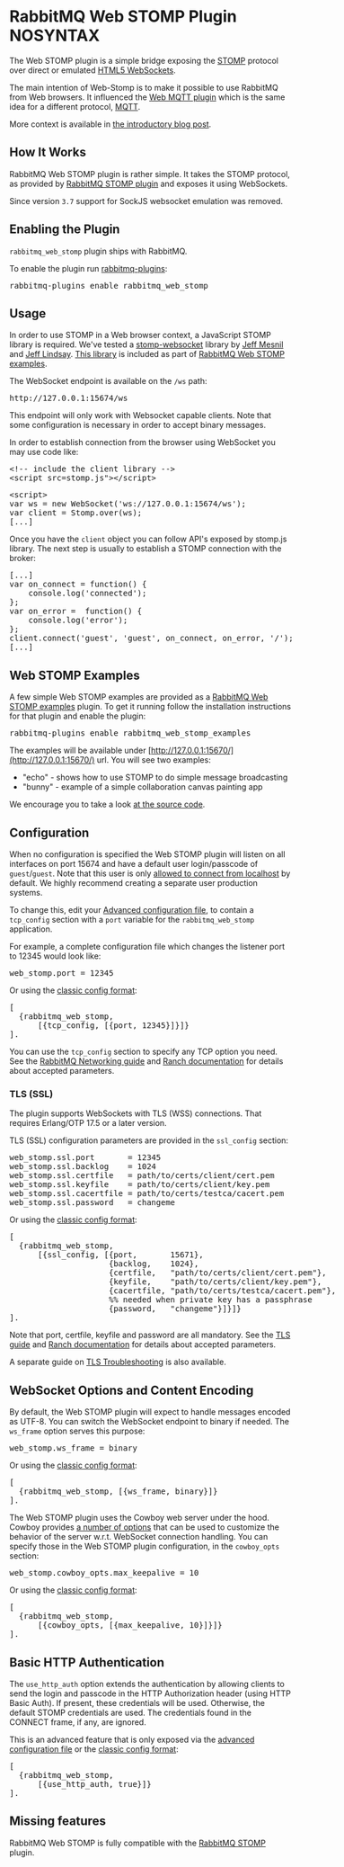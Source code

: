 <!--
Copyright (c) 2007-2018 Pivotal Software, Inc.

All rights reserved. This program and the accompanying materials
are made available under the terms of the under the Apache License,
Version 2.0 (the "License”); you may not use this file except in compliance
with the License. You may obtain a copy of the License at

http://www.apache.org/licenses/LICENSE-2.0

Unless required by applicable law or agreed to in writing, software
distributed under the License is distributed on an "AS IS" BASIS,
WITHOUT WARRANTIES OR CONDITIONS OF ANY KIND, either express or implied.
See the License for the specific language governing permissions and
limitations under the License.
-->
# RabbitMQ Web STOMP Plugin NOSYNTAX

The Web STOMP plugin is a simple bridge exposing the
[STOMP](http://stomp.github.com) protocol over direct or emulated
[HTML5 WebSockets](https://en.wikipedia.org/wiki/WebSockets).

The main intention of Web-Stomp is to make it possible to use RabbitMQ
from Web browsers. It influenced the [Web MQTT plugin](/web-mqtt.html)
which is the same idea for a different protocol, [MQTT](/mqtt.html).

More context is available in
[the introductory blog post](http://www.rabbitmq.com/blog/2012/05/14/introducing-rabbitmq-web-stomp/).

## How It Works

RabbitMQ Web STOMP plugin is rather simple. It takes the STOMP protocol,
as provided by [RabbitMQ STOMP plugin](/stomp.html) and exposes it using
WebSockets.

Since version `3.7` support for SockJS websocket emulation was removed.

## Enabling the Plugin

`rabbitmq_web_stomp` plugin ships with RabbitMQ.

To enable the plugin run [rabbitmq-plugins](/man/rabbitmq-plugins.8.man.html):

<pre class="sourcecode bash">
rabbitmq-plugins enable rabbitmq_web_stomp
</pre>

## Usage

In order to use STOMP in a Web browser context, a JavaScript STOMP
library is required. We've tested a
[stomp-websocket](https://github.com/jmesnil/stomp-websocket/) library
by [Jeff Mesnil](https://github.com/jmesnil) and
[Jeff Lindsay](https://github.com/progrium).
[This library](https://github.com/rabbitmq/rabbitmq-web-stomp-examples/blob/master/priv/stomp.js)
is included as part of [RabbitMQ Web STOMP examples](https://github.com/rabbitmq/rabbitmq-web-stomp-examples).

The WebSocket endpoint is available on the `/ws` path:

<pre class="sourcecode">
http://127.0.0.1:15674/ws
</pre>

This endpoint will only work with Websocket capable clients. Note that
some configuration is necessary in order to accept binary messages.

In order to establish connection from the browser using WebSocket
you may use code like:

<pre class="sourcecode html">
&lt;!-- include the client library --&gt;
&lt;script src=stomp.js"&gt;&lt;/script&gt;
</pre>

<pre class="sourcecode javascript">
&lt;script&gt;
var ws = new WebSocket('ws://127.0.0.1:15674/ws');
var client = Stomp.over(ws);
[...]
</pre>

Once you have the `client` object you can follow API's exposed by
stomp.js library. The next step is usually to establish a STOMP
connection with the broker:

<pre class="sourcecode javascript">
[...]
var on_connect = function() {
    console.log('connected');
};
var on_error =  function() {
    console.log('error');
};
client.connect('guest', 'guest', on_connect, on_error, '/');
[...]
</pre>

## Web STOMP Examples

A few simple Web STOMP examples are provided as a
[RabbitMQ Web STOMP examples](https://github.com/rabbitmq/rabbitmq-web-stomp-examples)
plugin. To get it running follow the installation instructions for that plugin
and enable the plugin:

<pre class="sourcecode bash">
rabbitmq-plugins enable rabbitmq_web_stomp_examples
</pre>

The examples will be available under
[http://127.0.0.1:15670/](http://127.0.0.1:15670/) url. You will see two examples:

 * "echo" - shows how to use STOMP to do simple message broadcasting
 * "bunny" - example of a simple collaboration canvas painting app

We encourage you to take a look [at the source code](https://github.com/rabbitmq/rabbitmq-web-stomp-examples/tree/master/priv).

## Configuration

When no configuration is specified the Web STOMP plugin will listen on
all interfaces on port 15674 and have a default user login/passcode of
`guest`/`guest`. Note that this user is only [allowed to connect from localhost](/access-control.html) by default.
We highly recommend creating a separate user production systems.

To change this, edit your
[Advanced configuration file](/configure.html#configuration-file),
to contain a `tcp_config` section with a `port` variable for the `rabbitmq_web_stomp` application.

For example, a complete configuration file which changes the listener
port to 12345 would look like:

<pre class="sourcecode ini">
web_stomp.port = 12345
</pre>

Or using the <a href="/configure.html#erlang-term-config-file">classic config format</a>:

<pre class="sourcecode erlang">
[
  {rabbitmq_web_stomp,
      [{tcp_config, [{port, 12345}]}]}
].
</pre>

You can use the `tcp_config` section to specify any TCP option you need.
See the [RabbitMQ Networking guide](/networking.html) and [Ranch documentation](https://ninenines.eu/docs/en/ranch/1.3/manual/ranch_tcp/)
for details about accepted parameters.


### TLS (SSL)

The plugin supports WebSockets with TLS (WSS) connections. That requires
Erlang/OTP 17.5 or a later version.

TLS (SSL) configuration parameters are provided in the `ssl_config` section:

<pre class="sourcecode ini">
web_stomp.ssl.port       = 12345
web_stomp.ssl.backlog    = 1024
web_stomp.ssl.certfile   = path/to/certs/client/cert.pem
web_stomp.ssl.keyfile    = path/to/certs/client/key.pem
web_stomp.ssl.cacertfile = path/to/certs/testca/cacert.pem
web_stomp.ssl.password   = changeme
</pre>

Or using the <a href="/configure.html#erlang-term-config-file">classic config format</a>:

<pre class="sourcecode erlang">
[
  {rabbitmq_web_stomp,
      [{ssl_config, [{port,       15671},
                     {backlog,    1024},
                     {certfile,   "path/to/certs/client/cert.pem"},
                     {keyfile,    "path/to/certs/client/key.pem"},
                     {cacertfile, "path/to/certs/testca/cacert.pem"},
                     %% needed when private key has a passphrase
                     {password,   "changeme"}]}]}
].
</pre>

Note that port, certfile, keyfile and password are all mandatory.
See the [TLS guide](/ssl.html) and [Ranch documentation](https://ninenines.eu/docs/en/ranch/1.3/manual/ranch_ssl/)
for details about accepted parameters.

A separate guide on [TLS Troubleshooting](/troubleshooting-ssl.html) is also available.

## WebSocket Options and Content Encoding

By default, the Web STOMP plugin will expect to handle messages
encoded as UTF-8. You can switch the WebSocket endpoint to binary if needed.
The `ws_frame` option serves this purpose:

<pre class="sourcecode ini">
web_stomp.ws_frame = binary
</pre>

Or using the <a href="/configure.html#erlang-term-config-file">classic config format</a>:

<pre class="sourcecode erlang">
[
  {rabbitmq_web_stomp, [{ws_frame, binary}]}
].
</pre>

The Web STOMP plugin uses the Cowboy web server under the hood.
Cowboy provides [a number of
options](https://ninenines.eu/docs/en/cowboy/1.0/manual/cowboy_protocol/)
that can be used to customize the behavior of the server
w.r.t. WebSocket connection handling. You can specify those in the Web
STOMP plugin configuration, in the `cowboy_opts` section:

<pre class="sourcecode ini">
web_stomp.cowboy_opts.max_keepalive = 10
</pre>

Or using the <a href="/configure.html#erlang-term-config-file">classic config format</a>:

<pre class="sourcecode erlang">
[
  {rabbitmq_web_stomp,
      [{cowboy_opts, [{max_keepalive, 10}]}]}
].
</pre>

## Basic HTTP Authentication

The `use_http_auth` option extends the authentication by
allowing clients to send the login and passcode in the
HTTP Authorization header (using HTTP Basic Auth). If
present, these credentials will be used. Otherwise, the
default STOMP credentials are used. The credentials found
in the CONNECT frame, if any, are ignored.

This is an advanced feature that is only exposed via the [advanced configuration file](/configure.html#configuration-file)
or the <a href="/configure.html#erlang-term-config-file">classic config format</a>:

<pre class="sourcecode erlang">
[
  {rabbitmq_web_stomp,
      [{use_http_auth, true}]}
].
</pre>

## Missing features

RabbitMQ Web STOMP is fully compatible with the
[RabbitMQ STOMP](/stomp.html) plugin.


